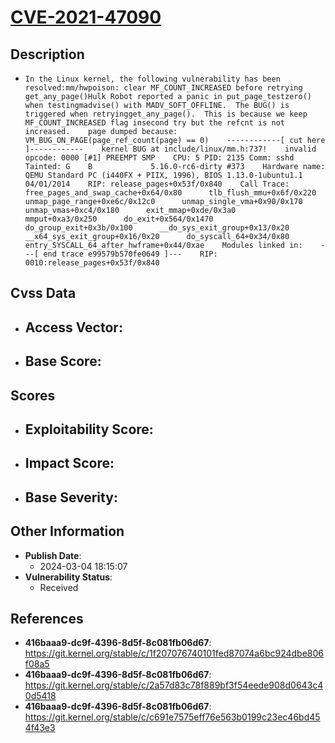 
# [CVE-2021-47090](https://cve.mitre.org/cgi-bin/cvename.cgi?name=CVE-2021-47090)

## Description

- `In the Linux kernel, the following vulnerability has been resolved:mm/hwpoison: clear MF_COUNT_INCREASED before retrying get_any_page()Hulk Robot reported a panic in put_page_testzero() when testingmadvise() with MADV_SOFT_OFFLINE.  The BUG() is triggered when retryingget_any_page().  This is because we keep MF_COUNT_INCREASED flag insecond try but the refcnt is not increased.    page dumped because: VM_BUG_ON_PAGE(page_ref_count(page) == 0)    ------------[ cut here ]------------    kernel BUG at include/linux/mm.h:737!    invalid opcode: 0000 [#1] PREEMPT SMP    CPU: 5 PID: 2135 Comm: sshd Tainted: G    B             5.16.0-rc6-dirty #373    Hardware name: QEMU Standard PC (i440FX + PIIX, 1996), BIOS 1.13.0-1ubuntu1.1 04/01/2014    RIP: release_pages+0x53f/0x840    Call Trace:      free_pages_and_swap_cache+0x64/0x80      tlb_flush_mmu+0x6f/0x220      unmap_page_range+0xe6c/0x12c0      unmap_single_vma+0x90/0x170      unmap_vmas+0xc4/0x180      exit_mmap+0xde/0x3a0      mmput+0xa3/0x250      do_exit+0x564/0x1470      do_group_exit+0x3b/0x100      __do_sys_exit_group+0x13/0x20      __x64_sys_exit_group+0x16/0x20      do_syscall_64+0x34/0x80      entry_SYSCALL_64_after_hwframe+0x44/0xae    Modules linked in:    ---[ end trace e99579b570fe0649 ]---    RIP: 0010:release_pages+0x53f/0x840`

## Cvss Data

- **Access Vector**:
  - 
- **Base Score**:
  - 

## Scores

- **Exploitability Score**:
  - 
- **Impact Score**:
  - 
- **Base Severity**:
  - 

## Other Information

- **Publish Date**:
  - 2024-03-04 18:15:07
- **Vulnerability Status**:
  - Received

## References

- **416baaa9-dc9f-4396-8d5f-8c081fb06d67**: https://git.kernel.org/stable/c/1f207076740101fed87074a6bc924dbe806f08a5
- **416baaa9-dc9f-4396-8d5f-8c081fb06d67**: https://git.kernel.org/stable/c/2a57d83c78f889bf3f54eede908d0643c40d5418
- **416baaa9-dc9f-4396-8d5f-8c081fb06d67**: https://git.kernel.org/stable/c/c691e7575eff76e563b0199c23ec46bd454f43e3

